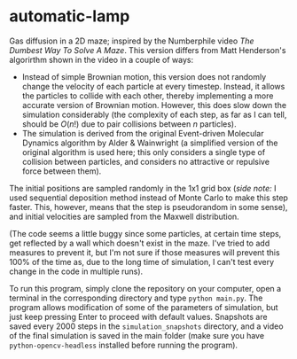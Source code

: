 # automatic-lamp
Gas diffusion in a 2D maze; inspired by the Numberphile video _The Dumbest Way To Solve A Maze_. This version differs from Matt Henderson's algorirthm shown in the video in a couple of ways:

 - Instead of simple Brownian motion, this version does not randomly change the velocity of each particle at every timestep. Instead, it allows the particles to collide with each other, thereby implementing a more accurate version of Brownian motion. However, this does slow down the simulation considerably (the complexity of each step, as far as I can tell, should be $O(n!)$ due to pair collisions between $n$ particles).
 - The simulation is derived from the original Event-driven Molecular Dynamics algorithm by Alder & Wainwright (a simplified version of the original algorithm is used here; this only considers a single type of collision between particles, and considers no attractive or repulsive force between them).
 
 The initial positions are sampled randomly in the 1x1 grid box (_side note:_ I used sequential deposition method instead of Monte Carlo to make this step faster. This, however, means that the step is pseudorandom in some sense), and initial velocities are sampled from the Maxwell distribution.
 
 (The code seems a little buggy since some particles, at certain time steps, get reflected by a wall which doesn't exist in the maze. I've tried to add measures to prevent it, but I'm not sure if those measures will prevent this 100% of the time as, due to the long time of simulation, I can't test every change in the code in multiple runs).

To run this program, simply clone the repository on your computer, open a terminal in the corresponding directory and type `python main.py`. The program allows modification of some of the parameters of simulation, but just keep pressing Enter to proceed with default values. Snapshots are saved every 2000 steps in the `simulation_snapshots` directory, and a video of the final simulation is saved in the main folder (make sure you have `python-opencv-headless` installed before running the program).
